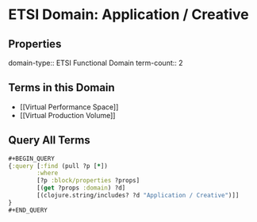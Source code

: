 # ETSI Domain: Application / Creative

## Properties
domain-type:: ETSI Functional Domain
term-count:: 2

## Terms in this Domain

- [[Virtual Performance Space]]
- [[Virtual Production Volume]]

## Query All Terms
```clojure
#+BEGIN_QUERY
{:query [:find (pull ?p [*])
        :where
        [?p :block/properties ?props]
        [(get ?props :domain) ?d]
        [(clojure.string/includes? ?d "Application / Creative")]]
}
#+END_QUERY
```